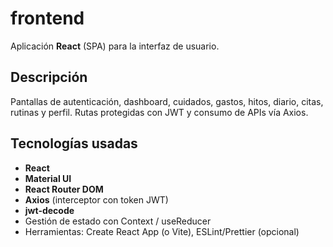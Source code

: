 # frontend

Aplicación **React** (SPA) para la interfaz de usuario.

## Descripción
Pantallas de autenticación, dashboard, cuidados, gastos, hitos, diario, citas, rutinas y perfil. Rutas protegidas con JWT y consumo de APIs vía Axios.

## Tecnologías usadas
- **React**
- **Material UI**
- **React Router DOM**
- **Axios** (interceptor con token JWT)
- **jwt-decode**
- Gestión de estado con Context / useReducer
- Herramientas: Create React App (o Vite), ESLint/Prettier (opcional)
